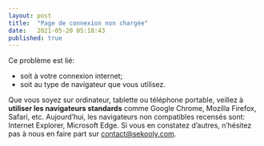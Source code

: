 ```yaml
---
layout: post
title:  "Page de connexion non chargée"
date:   2021-05-20 05:18:43
published: true
---
```


Ce problème est lié:  
- soit à votre connexion internet;
- soit au type de navigateur que vous utilisez.  

Que vous soyez sur ordinateur, tablette ou téléphone portable, veillez à **utiliser les navigateurs standards** comme Google Chrome, Mozilla Firefox, Safari, etc. Aujourd’hui, les navigateurs non compatibles recensés sont: Internet Explorer, Microsoft Edge. Si vous en constatez d’autres, n’hésitez pas à nous en faire part sur [contact@sekooly.com](mailto:contact@sekooly.com).